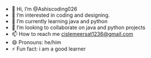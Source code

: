 - 👋 Hi, I’m @Ashiscoding026
- 👀 I’m interested in coding and designing.
- 🌱 I’m currently learning java and python
- 💞️ I’m looking to collaborate on java and python projects 
- 📫 How to reach me cislemeersat1236@gmail.com
- 😄 Pronouns: he/him
- ⚡ Fun fact: i am a good learner

<!---
Ashiscoding026/Ashiscoding026 is a ✨ special ✨ repository because its `README.md` (this file) appears on your GitHub profile.
You can click the Preview link to take a look at your changes.
--->
